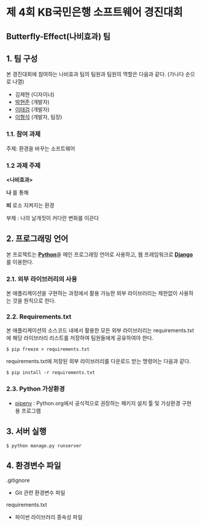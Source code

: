 # 제 4회 KB국민은행 소프트웨어 경진대회
## Butterfly-Effect(나비효과) 팀


## 1. 팀 구성

본 경진대회에 참여하는 나비효과 팀의 팀원과 팀원의 역할은 다음과 같다. (가나다 순으로 나열)

-  김제현 (디자이너)
- [박현준](https://github.com/c2lv) (개발자)
- [이태검](https://github.com/LeeTaeGeom) (개발자)
- [이형석](https://github.com/lhs961021) (개발자, 팀장)

### 1.1. 참여 과제

주제: 환경을 바꾸는 소프트웨어

### 1.2 과제 주제

**<나비효과>**

**나** 를 통해

**비** 로소 지켜지는 환경

부제 : 나의 날개짓이 커다란 변화를 이끈다

## 2. 프로그래밍 언어

본 프로젝트는
[**Python**](https://www.python.org)을 메인 프로그래밍 언어로 사용하고, 
웹 프레임워크로 [**Django**](https://www.djangoproject.com)를 이용한다.

### 2.1. 외부 라이브러리의 사용

본 애플리케이션을 구현하는 과정에서 활용 가능한 외부 라이브러리는 제한없이 사용하는 것을 원칙으로 한다.

### 2.2. Requirements.txt

본 애플리케이션의 소스코드 내에서 활용한 모든 외부 라이브러리는 requirements.txt에 해당 라이브러리 리스트를 저장하여 팀원들에게 공유하여야 한다.
```
$ pip freeze > requirements.txt
```
requirements.txt에 저장된 외부 라이브러리를 다운로드 받는 명령어는 다음과 같다.
```
$ pip install -r requirements.txt
```

### 2.3. Python 가상환경
- [pipenv](https://github.com/pypa/pipenv) :  Python.org에서 공식적으로 권장하는 패키지 설치 툴 및 가상환경 구현용 프로그램

## 3. 서버 실행
```
$ python manage.py runserver 
```
## 4. 환경변수 파일

.gitignore

- Git 관련 환경변수 파일

requirements.txt

- 파이썬 라이브러리 종속성 파일
